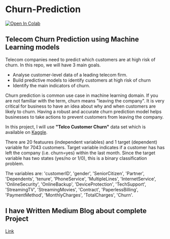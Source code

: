 # Churn-Prediction
[![Open In Colab](https://colab.research.google.com/assets/colab-badge.svg)](https://colab.research.google.com/drive/12RFZqVdDeo5bnU_QUggkTb8FlrAdWtZL?usp=sharing)
<br>
## Telecom Churn Prediction using Machine Learning models

Telecom companies need to predict which customers are at high risk of churn. In this repo, we will have 3 main goals.

* Analyse customer-level data of a leading telecom firm.
* Build predictive models to identify customers at high risk of churn
* Identify the main indicators of churn.

Churn prediction is common use case in machine learning domain. If you are not familiar with the term, churn means "leaving the company". 
It is very critical for business to have an idea about why and when customers are likely to churn. 
Having a robust and accurate churn prediction model helps businesses to take actions to prevent customers from leaving the company.

In this project, I will use **"Telco Customer Churn"** data set which is available on [Kaggle](https://www.kaggle.com/blastchar/telco-customer-churn).

There are 20 featuures (independent variables) and 1 target (dependent) variable for 7043 customers. Target variable indicates if a customer has has left the company (i.e. churn=yes) within the last month. 
Since the target variable has two states (yes/no or 1/0), this is a binary classification problem.


The variables are: 
'customerID', 'gender', 'SeniorCitizen', 'Partner', 'Dependents', 'tenure', 'PhoneService', 'MultipleLines', 'InternetService', 'OnlineSecurity', 'OnlineBackup', 'DeviceProtection', 'TechSupport', 'StreamingTV', 'StreamingMovies', 'Contract', 'PaperlessBilling', 'PaymentMethod', 'MonthlyCharges', 'TotalCharges', 'Churn'.


## I have Written Medium Blog about complete Project 
[Link](https://medium.com/@bharatchoudhary817/churn-prediction-using-machine-learning-25c856201884)
